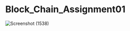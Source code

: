 # Block_Chain_Assignment01


![Screenshot (1538)](https://user-images.githubusercontent.com/81798803/194301606-82a9d26b-49c6-4406-a0b1-ee54e1517435.png)
